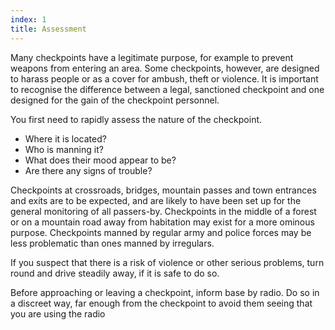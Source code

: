 ```yaml
---
index: 1
title: Assessment
---
```

Many checkpoints have a legitimate purpose, for example to prevent weapons from entering an area. Some checkpoints, however, are designed to harass people or as a cover for ambush, theft or violence. It is important to recognise the difference between a legal, sanctioned checkpoint and one designed for the gain of the checkpoint personnel.

You first need to rapidly assess the nature of the checkpoint.

*   Where it is located?
*   Who is manning it?
*   What does their mood appear to be?
*   Are there any signs of trouble?

 Checkpoints at crossroads, bridges, mountain passes and town entrances and exits are to be expected, and are likely to have been set up for the general monitoring of all passers-by. Checkpoints in the middle of a forest or on a mountain road away from habitation may exist for a more ominous purpose. Checkpoints manned by regular army and police forces may be less problematic than ones manned by irregulars.

If you suspect that there is a risk of violence or other serious problems, turn round and drive steadily away, if it is safe to do so.

Before approaching or leaving a checkpoint, inform base by radio. Do so in a discreet way, far enough from the checkpoint to avoid them seeing that you are using the radio